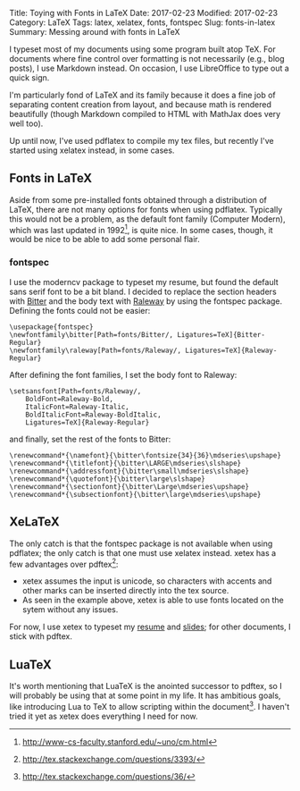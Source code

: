 Title: Toying with Fonts in LaTeX
Date: 2017-02-23
Modified: 2017-02-23
Category: LaTeX
Tags: latex, xelatex, fonts, fontspec
Slug: fonts-in-latex
Summary: Messing around with fonts in LaTeX

I typeset most of my documents using some program built atop TeX.  For
documents where fine control over formatting is not necessarily (e.g.,
blog posts), I use Markdown instead.  On occasion, I use LibreOffice to
type out a quick sign.

I'm particularly fond of LaTeX and its family because it does a fine job of
separating content creation from layout, and because math is rendered
beautifully (though Markdown compiled to HTML with MathJax does very well too).

Up until now, I've used pdflatex to compile my tex files, but recently I've
started using xelatex instead, in some cases.

## Fonts in LaTeX
Aside from some pre-installed fonts obtained through a distribution of LaTeX,
there are not many options for fonts when using pdflatex.  Typically this
would not be a problem, as the default font family (Computer Modern), which
was last updated in 1992[^cm-font], is quite nice.  In some cases, though,
it would be nice to be able to add some personal flair.

### fontspec
I use the moderncv package to typeset my resume, but found the default sans
serif font to be a bit bland.  I decided to replace the section headers
with [Bitter](https://fonts.google.com/specimen/Bitter) and the body text
with [Raleway](https://fonts.google.com/specimen/Raleway) by using the
fontspec package.  Defining the fonts could not be easier:
```
\usepackage{fontspec}
\newfontfamily\bitter[Path=fonts/Bitter/, Ligatures=TeX]{Bitter-Regular}
\newfontfamily\raleway[Path=fonts/Raleway/, Ligatures=TeX]{Raleway-Regular}
```
After defining the font families, I set the body font to Raleway:
```
\setsansfont[Path=fonts/Raleway/,
    BoldFont=Raleway-Bold,
    ItalicFont=Raleway-Italic,
    BoldItalicFont=Raleway-BoldItalic,
    Ligatures=TeX]{Raleway-Regular}
```
and finally, set the rest of the fonts to Bitter:
```
\renewcommand*{\namefont}{\bitter\fontsize{34}{36}\mdseries\upshape}
\renewcommand*{\titlefont}{\bitter\LARGE\mdseries\slshape}
\renewcommand*{\addressfont}{\bitter\small\mdseries\slshape}
\renewcommand*{\quotefont}{\bitter\large\slshape}
\renewcommand*{\sectionfont}{\bitter\Large\mdseries\upshape}
\renewcommand*{\subsectionfont}{\bitter\large\mdseries\upshape}
```

## XeLaTeX
The only catch is that the fontspec package is not available when using
pdflatex; the only catch is that one must use xelatex instead.  xetex
has a few advantages over pdftex[^xetex]:

* xetex assumes the input is unicode, so characters with accents and other
  marks can be inserted directly into the tex source.
* As seen in the example above, xetex is able to use fonts located on the sytem
  without any issues.


For now, I use xetex to typeset my [resume](https://github.com/huisaddison/cv)
and [slides](https://github.com/huisaddison/cpsc453-presentation); for other
documents, I stick with pdftex.

## LuaTeX
It's worth mentioning that LuaTeX is the anointed successor to pdftex, so
I will probably be using that at some point in my life.  It has ambitious
goals, like introducing Lua to TeX to allow scripting within the
document[^luatex].  I haven't tried it yet as xetex does everything I need
for now.

[^cm-font]: http://www-cs-faculty.stanford.edu/~uno/cm.html
[^xetex]: http://tex.stackexchange.com/questions/3393/
[^luatex]: http://tex.stackexchange.com/questions/36/
